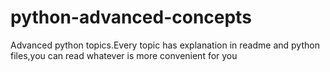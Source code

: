 # python-advanced-concepts

Advanced python topics.Every topic has explanation in readme and python files,you can read whatever is more convenient for you